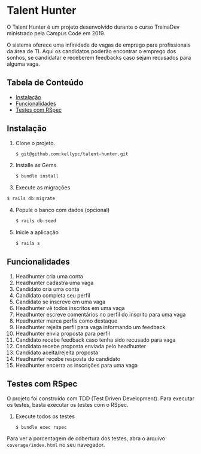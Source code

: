 # Talent Hunter

O Talent Hunter é um projeto desenvolvido durante o curso TreinaDev ministrado pela Campus Code em 2019.

O sistema oferece uma infinidade de vagas de emprego para profissionais da área de TI. Aqui os candidatos poderão encontrar o emprego dos sonhos, se candidatar e receberem feedbacks caso sejam recusados para alguma vaga.

## Tabela de Conteúdo

* [Instalação](#instalacao)
* [Funcionalidades](#funcionalidades)
* [Testes com RSpec](#testes-com-rspec)

## Instalação

1. Clone o projeto.

	~~~ sh
	$ git@github.com:kellypc/talent-hunter.git
	~~~

2. Installe as Gems.

	~~~ sh
	$ bundle install
	~~~

3. Execute as migrações

~~~ sh
$ rails db:migrate
~~~

4. Popule o banco com dados (opcional)

	~~~ sh
	$ rails db:seed
	~~~

5. Inicie a aplicação

	~~~ sh
	$ rails s
	~~~

## Funcionalidades

1. Headhunter cria uma conta
2. Headhunter cadastra uma vaga
3. Candidato cria uma conta
4. Candidato completa seu perfil
5. Candidato se inscreve em uma vaga
6. Headhunter vê todos inscritos em uma vaga
7. Headhunter escreve comentários no perfil do inscrito para uma vaga
8. Headhunter marca perfis como destaque
9. Headhunter rejeita perfil para vaga informando um feedback
10. Headhunter envia proposta para perfil
11. Candidato recebe feedback caso tenha sido recusado para vaga
12. Candidato recebe proposta enviada pelo headhunter
13. Candidato aceita/rejeita proposta
14. Headhunter recebe resposta do candidato
15. Headhunter encerra as inscrições para uma vaga

## Testes com RSpec

O projeto foi construído com TDD (Test Driven Development). Para executar os testes, basta executar os testes com o RSpec.

1. Execute todos os  testes

	~~~ sh
	$ bundle exec rspec
	~~~

Para ver a porcentagem de cobertura dos testes, abra o arquivo `coverage/index.html` no seu navegador.
